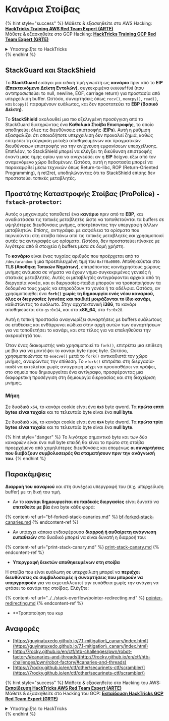 # Κανάρια Στοίβας

{% hint style="success" %}
Μάθετε & εξασκηθείτε στο AWS Hacking:<img src="/.gitbook/assets/arte.png" alt="" data-size="line">[**HackTricks Training AWS Red Team Expert (ARTE)**](https://training.hacktricks.xyz/courses/arte)<img src="/.gitbook/assets/arte.png" alt="" data-size="line">\
Μάθετε & εξασκηθείτε στο GCP Hacking: <img src="/.gitbook/assets/grte.png" alt="" data-size="line">[**HackTricks Training GCP Red Team Expert (GRTE)**<img src="/.gitbook/assets/grte.png" alt="" data-size="line">](https://training.hacktricks.xyz/courses/grte)

<details>

<summary>Υποστηρίξτε το HackTricks</summary>

* Ελέγξτε τα [**σχέδια συνδρομής**](https://github.com/sponsors/carlospolop)!
* **Εγγραφείτε** στην 💬 [**ομάδα Discord**](https://discord.gg/hRep4RUj7f) ή στην [**ομάδα telegram**](https://t.me/peass) ή **ακολουθήστε** μας στο **Twitter** 🐦 [**@hacktricks\_live**](https://twitter.com/hacktricks\_live)**.**
* **Κοινοποιήστε κόλπα χάκερ υποβάλλοντας PRs** στα αποθετήρια [**HackTricks**](https://github.com/carlospolop/hacktricks) και [**HackTricks Cloud**](https://github.com/carlospolop/hacktricks-cloud) στο GitHub.

</details>
{% endhint %}

## **StackGuard και StackShield**

Το **StackGuard** εισάγει μια ειδική τιμή γνωστή ως **κανάριο** πριν από το **EIP (Επεκτεινόμενο Δείκτη Εντολών)**, συγκεκριμένα `0x000aff0d` (που αντιπροσωπεύει το null, newline, EOF, carriage return) για προστασία από υπερχείλιση buffer. Ωστόσο, συναρτήσεις όπως `recv()`, `memcpy()`, `read()`, και `bcopy()` παραμένουν ευάλωτες, και δεν προστατεύει το **EBP (Βασικό Δείκτη)**.

Το **StackShield** ακολουθεί μια πιο εξελιγμένη προσέγγιση από το StackGuard διατηρώντας ένα **Καθολικό Στοίβα Επιστροφής**, το οποίο αποθηκεύει όλες τις διευθύνσεις επιστροφής (**EIPs**). Αυτή η ρύθμιση εξασφαλίζει ότι οποιαδήποτε υπερχείλιση δεν προκαλεί ζημιά, καθώς επιτρέπει τη σύγκριση μεταξύ αποθηκευμένων και πραγματικών διευθύνσεων επιστροφής για την ανίχνευση εμφανίσεων υπερχείλισης. Επιπλέον, το StackShield μπορεί να ελέγξει τη διεύθυνση επιστροφής έναντι μιας τιμής ορίου για να ανιχνεύσει αν η **EIP** δείχνει έξω από τον αναμενόμενο χώρο δεδομένων. Ωστόσο, αυτή η προστασία μπορεί να παρακαμφθεί μέσω τεχνικών όπως Return-to-libc, ROP (Return-Oriented Programming), ή ret2ret, υποδηλώνοντας ότι το StackShield επίσης δεν προστατεύει τοπικές μεταβλητές.

## **Προστάτης Καταστροφής Στοίβας (ProPolice) `-fstack-protector`:**

Αυτός ο μηχανισμός τοποθετεί ένα **κανάριο** πριν από το **EBP**, και αναδιατάσσει τις τοπικές μεταβλητές ώστε να τοποθετούνται τα buffers σε υψηλότερες διευθύνσεις μνήμης, αποτρέποντας την υπεργραφή άλλων μεταβλητών. Επίσης, αντιγράφει με ασφάλεια τα ορίσματα που περνιούνται στη στοίβα πάνω από τις τοπικές μεταβλητές και χρησιμοποιεί αυτές τις αντιγραφές ως ορίσματα. Ωστόσο, δεν προστατεύει πίνακες με λιγότερα από 8 στοιχεία ή buffers μέσα σε δομή χρήστη.

Το **κανάριο** είναι ένας τυχαίος αριθμός που προέρχεται από το `/dev/urandom` ή μια προεπιλεγμένη τιμή του `0xff0a0000`. Αποθηκεύεται στο **TLS (Αποθήκη Τοπικών Νημάτων)**, επιτρέποντας κοινόχρηστους χώρους μνήμης ανάμεσα σε νήματα να έχουν νήμα-συγκεκριμένες γενικές ή στατικές μεταβλητές. Αυτές οι μεταβλητές αντιγράφονται αρχικά από τη διεργασία γονέα, και οι διεργασίες-παιδιά μπορούν να τροποποιήσουν τα δεδομένα τους χωρίς να επηρεάζουν το γονέα ή τα αδέλφια. Ωστόσο, αν χρησιμοποιηθεί ένα **`fork()` χωρίς τη δημιουργία ενός νέου καναριού, όλες οι διεργασίες (γονέας και παιδιά) μοιράζονται το ίδιο κανάρι**, καθιστώντας το ευάλωτο. Στην αρχιτεκτονική **i386**, το κανάρι αποθηκεύεται στο `gs:0x14`, και στο **x86\_64**, στο `fs:0x28`.

Αυτή η τοπική προστασία αναγνωρίζει συναρτήσεις με buffers ευάλωτους σε επιθέσεις και ενθάρρυνει κώδικα στην αρχή αυτών των συναρτήσεων για να τοποθετήσει το κανάρι, και στο τέλος για να επαληθεύσει την ακεραιότητά του.

Όταν ένας διακομιστής web χρησιμοποιεί το `fork()`, επιτρέπει μια επίθεση με βία για να μαντέψει το κανάρι byte προς byte. Ωστόσο, χρησιμοποιώντας το `execve()` μετά το `fork()` αντικαθιστά τον χώρο μνήμης, αναιρώντας την επίθεση. Το `vfork()` επιτρέπει στη διεργασία-παιδί να εκτελείται χωρίς αντιγραφή μέχρι να προσπαθήσει να γράψει, στο σημείο που δημιουργείται ένα αντίγραφο, προσφέροντας μια διαφορετική προσέγγιση στη δημιουργία διεργασίας και στη διαχείριση μνήμης.

### Μήκη

Σε δυαδικά `x64`, το κανάρι cookie είναι ένα **`0x8`** byte qword. Τα **πρώτα επτά bytes είναι τυχαία** και το τελευταίο byte είναι ένα **null byte**.

Σε δυαδικά `x86`, το κανάρι cookie είναι ένα **`0x4`** byte dword. Τα **πρώτα τρία bytes είναι τυχαία** και το τελευταίο byte είναι ένα **null byte**.

{% hint style="danger" %}
Το λιγότερο σημαντικό byte και των δύο καναριών είναι ένα null byte επειδή θα είναι το πρώτο στη στοίβα προερχόμενο από χαμηλότερες διευθύνσεις και επομένως **οι συναρτήσεις που διαβάζουν συμβολοσειρές θα σταματήσουν πριν την ανάγνωσή του**.
{% endhint %}

## Παρακάμψεις

**Διαρροή του καναριού** και στη συνέχεια υπεργραφή του (π.χ. υπερχείλιση buffer) με τη δική του τιμή.

* Αν το **κανάρι δημιουργείται σε παιδικές διεργασίες** είναι δυνατό να **επιτεθείτε με βία** ένα byte κάθε φορά:

{% content-ref url="bf-forked-stack-canaries.md" %}
[bf-forked-stack-canaries.md](bf-forked-stack-canaries.md)
{% endcontent-ref %}

* Αν υπάρχει κάποια ενδιαφέρουσα **διαρροή ή αυθαίρετη ανάγνωση ευπαθειών** στο δυαδικό μπορεί να είναι δυνατή η διαρροή του:

{% content-ref url="print-stack-canary.md" %}
[print-stack-canary.md](print-stack-canary.md)
{% endcontent-ref %}

* **Υπεργραφή δεικτών αποθηκευμένων στη στοίβα**

Η στοίβα που είναι ευάλωτη σε υπερχείλιση μπορεί να **περιέχει διευθύνσεις σε συμβολοσειρές ή συναρτήσεις που μπορούν να υπεργραφούν** για να εκμεταλλευτεί την ευπάθεια χωρίς την ανάγκη να φτάσει το κανάρι της στοίβας. Ελέγξτε:

{% content-ref url="../../stack-overflow/pointer-redirecting.md" %}
[pointer-redirecting.md](../../stack-overflow/pointer-redirecting.md)
{% endcontent-ref %}

* **Τροποποίηση του κυρ
## Αναφορές

* [https://guyinatuxedo.github.io/7.1-mitigation\_canary/index.html](https://guyinatuxedo.github.io/7.1-mitigation\_canary/index.html)
* [http://7rocky.github.io/en/ctf/htb-challenges/pwn/robot-factory/#canaries-and-threads](http://7rocky.github.io/en/ctf/htb-challenges/pwn/robot-factory/#canaries-and-threads)
* [https://7rocky.github.io/en/ctf/other/securinets-ctf/scrambler/](https://7rocky.github.io/en/ctf/other/securinets-ctf/scrambler/)

{% hint style="success" %}
Μάθετε & εξασκηθείτε στο Hacking του AWS:<img src="/.gitbook/assets/arte.png" alt="" data-size="line">[**Εκπαίδευση HackTricks AWS Red Team Expert (ARTE)**](https://training.hacktricks.xyz/courses/arte)<img src="/.gitbook/assets/arte.png" alt="" data-size="line">\
Μάθετε & εξασκηθείτε στο Hacking του GCP: <img src="/.gitbook/assets/grte.png" alt="" data-size="line">[**Εκπαίδευση HackTricks GCP Red Team Expert (GRTE)**<img src="/.gitbook/assets/grte.png" alt="" data-size="line">](https://training.hacktricks.xyz/courses/grte)

<details>

<summary>Υποστηρίξτε το HackTricks</summary>

* Ελέγξτε τα [**σχέδια συνδρομής**](https://github.com/sponsors/carlospolop)!
* **Εγγραφείτε** 💬 [**στην ομάδα Discord**](https://discord.gg/hRep4RUj7f) ή στην [**ομάδα telegram**](https://t.me/peass) ή **ακολουθήστε** μας στο **Twitter** 🐦 [**@hacktricks\_live**](https://twitter.com/hacktricks\_live)**.**
* **Μοιραστείτε κόλπα hacking υποβάλλοντας PRs στα** [**HackTricks**](https://github.com/carlospolop/hacktricks) και [**HackTricks Cloud**](https://github.com/carlospolop/hacktricks-cloud) αποθετήρια στο GitHub.

</details>
{% endhint %}
